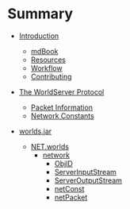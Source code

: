 # Summary

- [Introduction](introduction.md)
	- [mdBook](./introduction/mdbook.md)
	- [Resources](./introduction/resources.md)
	- [Workflow](./introduction/workflow.md)
	- [Contributing](./introduction/contributing.md)
	
- [The WorldServer Protocol]()
  - [Packet Information](./protocol/packet.md)
  - [Network Constants](./protocol/constants.md)
	
- [worlds.jar]()
	- [NET.worlds]()
		- [network]()
			- [ObjID](./jar/net/network/obj_id.md)
			- [ServerInputStream]()
			- [ServerOutputStream](./jar/net/network/server_output_stream.md)
			- [netConst](./jar/net/network/net_const.md)
			- [netPacket](./jar/net/network/net_packet.md)
